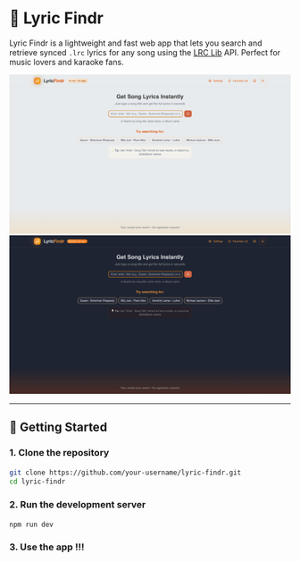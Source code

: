 # 🎵 Lyric Findr

Lyric Findr is a lightweight and fast web app that lets you search and retrieve synced `.lrc` lyrics for any song using the [LRC Lib](https://lrclib.net/) API. Perfect for music lovers and karaoke fans.

![light](lyricfindrlight.png)
![dark](lyricfindrdark.png)

---

## 🚀 Getting Started

### 1. Clone the repository

```bash
git clone https://github.com/your-username/lyric-findr.git
cd lyric-findr
```

### 2. Run the development server

```
npm run dev
```

### 3. Use the app !!!
